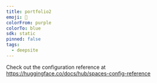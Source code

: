 ```yaml
---
title: portfolio2
emoji: 🐳
colorFrom: purple
colorTo: blue
sdk: static
pinned: false
tags:
  - deepsite
---
```


Check out the configuration reference at https://huggingface.co/docs/hub/spaces-config-reference